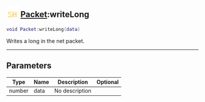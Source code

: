 ## <img src="../../.gitbook/assets/shared.png" width="32" height="32" /> [Packet](../packet/README.md):writeLong

```lua
void Packet:writeLong(data)
```

Writes a long in the net packet.<br>

-----------------
## Parameters

| Type   | Name | Description | Optional |
| ------ | ---- | ----------- | -------: |
| number | data | No description |  |
